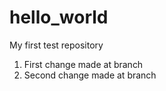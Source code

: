 # hello_world
My first test repository
1. First change made at branch
2. Second change made at branch
